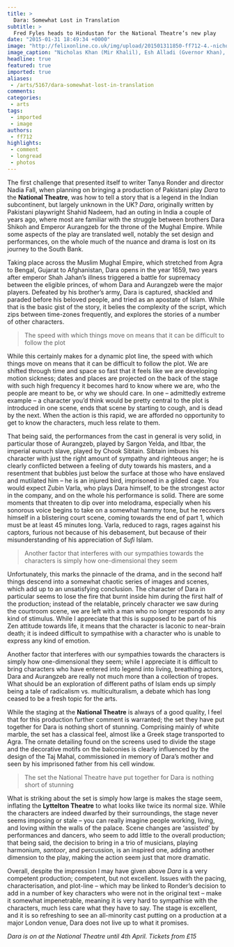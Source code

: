 ```yaml
---
title: >
  Dara: Somewhat Lost in Translation
subtitle: >
  Fred Fyles heads to Hindustan for the National Theatre’s new play
date: "2015-01-31 18:49:34 +0000"
image: "http://felixonline.co.uk/img/upload/201501311850-ff712-4.-nicholas-khan-(mir-khalil),-esh-alladi-(gvernor-khan),-sargon-yelda-(aurangzeb),-simon-nagra-(mullah-farooq),-rudi-dharmalingham-(danishmand)_credit-ellie-kurttz.jpg"
image_caption: "Nicholas Khan (Mir Khalil), Esh Alladi (Gvernor Khan), Sargon Yelda (Aurangzeb), Simon Nagra (Mullah Farooq), Rudi Dharmalingham (Danishmand) in Dara"
headline: true
featured: true
imported: true
aliases:
 - /arts/5167/dara-somewhat-lost-in-translation
comments:
categories:
 - arts
tags:
 - imported
 - image
authors:
 - ff712
highlights:
 - comment
 - longread
 - photos
---
```


The first challenge that presented itself to writer Tanya Ronder and director Nadia Fall, when planning on bringing a production of Pakistani play _Dara_ to the __National Theatre__, was how to tell a story that is a legend in the Indian subcontinent, but largely unknown in the UK? _Dara_, originally written by Pakistani playwright Shahid Nadeem, had an outing in India a couple of years ago, where most are familiar with the struggle between brothers Dara Shikoh and Emperor Aurangzeb for the throne of the Mughal Empire. While some aspects of the play are translated well, notably the set design and performances, on the whole much of the nuance and drama is lost on its journey to the South Bank.

Taking place across the Muslim Mughal Empire, which stretched from Agra to Bengal, Gujarat to Afghanistan, Dara opens in the year 1659, two years after emperor Shah Jahan’s illness triggered a battle for supremacy between the eligible princes, of whom Dara and Aurangzeb were the major players. Defeated by his brother’s army, Dara is captured, shackled and paraded before his beloved people, and tried as an apostate of Islam. While that is the basic gist of the story, it belies the complexity of the script, which zips between time-zones frequently, and explores the stories of a number of other characters.

> The speed with which things move on means that it can be difficult to follow the plot

While this certainly makes for a dynamic plot line, the speed with which things move on means that it can be difficult to follow the plot. We are shifted through time and space so fast that it feels like we are developing motion sickness; dates and places are projected on the back of the stage with such high frequency it becomes hard to know where we are, who the people are meant to be, or why we should care. In one – admittedly extreme example – a character you’d think would be pretty central to the plot is introduced in one scene, ends that scene by starting to cough, and is dead by the next. When the action is this rapid, we are afforded no opportunity to get to know the characters, much less relate to them.

That being said, the performances from the cast in general is very solid, in particular those of Aurangzeb, played by Sargon Yelda, and Itbar, the imperial eunuch slave, played by Chook Sibtain. Sibtain imbues his character with just the right amount of sympathy and righteous anger; he is clearly conflicted between a feeling of duty towards his masters, and a resentment that bubbles just below the surface at those who have enslaved and mutilated him – he is an injured bird, imprisoned in a gilded cage. You would expect Zubin Varla, who plays Dara himself, to be the strongest actor in the company, and on the whole his performance is solid. There are some moments that threaten to dip over into melodrama, especially when his sonorous voice begins to take on a somewhat hammy tone, but he recovers himself in a blistering court scene, coming towards the end of part 1, which must be at least 45 minutes long. Varla, reduced to rags, rages against his captors, furious not because of his debasement, but because of their misunderstanding of his appreciation of _Sufi_ Islam.

> Another factor that interferes with our sympathies towards the characters is simply how one-dimensional they seem

Unfortunately, this marks the pinnacle of the drama, and in the second half things descend into a somewhat chaotic series of images and scenes, which add up to an unsatisfying conclusion. The character of Dara in particular seems to lose the fire that burnt inside him during the first half of the production; instead of the relatable, princely character we saw during the courtroom scene, we are left with a man who no longer responds to any kind of stimulus. While I appreciate that this is supposed to be part of his Zen attitude towards life, it means that the character is laconic to near-brain death; it is indeed difficult to sympathise with a character who is unable to express any kind of emotion.

Another factor that interferes with our sympathies towards the characters is simply how one-dimensional they seem; while I appreciate it is difficult to bring characters who have entered into legend into living, breathing actors, Dara and Aurangzeb are really not much more than a collection of tropes. What should be an exploration of different paths of Islam ends up simply being a tale of radicalism vs. multiculturalism, a debate which has long ceased to be a fresh topic for the arts.

While the staging at the __National Theatre__ is always of a good quality, I feel that for this production further comment is warranted; the set they have put together for Dara is nothing short of stunning. Comprising mainly of white marble, the set has a classical feel, almost like a Greek stage transported to Agra. The ornate detailing found on the screens used to divide the stage and the decorative motifs on the balconies is clearly influenced by the design of the Taj Mahal, commissioned in memory of Dara’s mother and seen by his imprisoned father from his cell window.

> The set the National Theatre have put together for Dara is nothing short of stunning

What is striking about the set is simply how large is makes the stage seem, inflating the __Lyttelton Theatre__ to what looks like twice its normal size. While the characters are indeed dwarfed by their surroundings, the stage never seems imposing or stale – you can really imagine people working, living, and loving within the walls of the palace. Scene changes are ‘assisted’ by performances and dancers, who seem to add little to the overall production; that being said, the decision to bring in a trio of musicians, playing harmonium, _santoor_, and percussion, is an inspired one, adding another dimension to the play, making the action seem just that more dramatic.

Overall, despite the impression I may have given above _Dara_ is a very competent production; competent, but not excellent. Issues with the pacing, characterisation, and plot-line – which may be linked to Ronder’s decision to add in a number of key characters who were not in the original text – make it somewhat impenetrable, meaning it is very hard to sympathise with the characters, much less care what they have to say. The stage is excellent, and it is so refreshing to see an all-minority cast putting on a production at a major London venue, Dara does not live up to what it promises.

_Dara is on at the National Theatre until 4th April. Tickets from £15_
